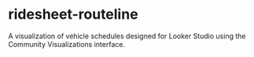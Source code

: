 # ridesheet-routeline
A visualization of vehicle schedules designed for Looker Studio using the Community Visualizations interface.
